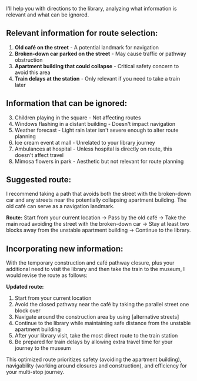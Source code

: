 I'll help you with directions to the library, analyzing what information is relevant and what can be ignored.

## Relevant information for route selection:
1. **Old café on the street** - A potential landmark for navigation
2. **Broken-down car parked on the street** - May cause traffic or pathway obstruction
7. **Apartment building that could collapse** - Critical safety concern to avoid this area
9. **Train delays at the station** - Only relevant if you need to take a train later

## Information that can be ignored:
3. Children playing in the square - Not affecting routes
4. Windows flashing in a distant building - Doesn't impact navigation
5. Weather forecast - Light rain later isn't severe enough to alter route planning
6. Ice cream event at mall - Unrelated to your library journey
8. Ambulances at hospital - Unless hospital is directly on route, this doesn't affect travel
10. Mimosa flowers in park - Aesthetic but not relevant for route planning

## Suggested route:
I recommend taking a path that avoids both the street with the broken-down car and any streets near the potentially collapsing apartment building. The old café can serve as a navigation landmark.

**Route:** Start from your current location → Pass by the old café → Take the main road avoiding the street with the broken-down car → Stay at least two blocks away from the unstable apartment building → Continue to the library.

## Incorporating new information:
With the temporary construction and café pathway closure, plus your additional need to visit the library and then take the train to the museum, I would revise the route as follows:

**Updated route:** 
1. Start from your current location
2. Avoid the closed pathway near the café by taking the parallel street one block over
3. Navigate around the construction area by using [alternative streets]
4. Continue to the library while maintaining safe distance from the unstable apartment building
5. After your library visit, take the most direct route to the train station
6. Be prepared for train delays by allowing extra travel time for your journey to the museum

This optimized route prioritizes safety (avoiding the apartment building), navigability (working around closures and construction), and efficiency for your multi-stop journey.